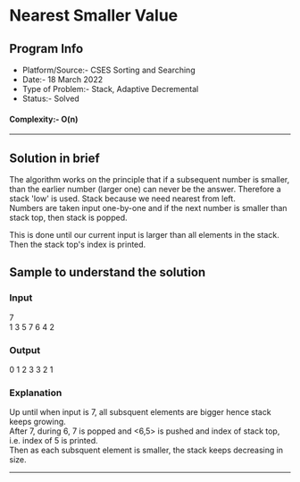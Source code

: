 # Nearest Smaller Value
## Program Info
- Platform/Source:-     CSES Sorting and Searching
- Date:-                18 March 2022
- Type of Problem:-     Stack, Adaptive Decremental
- Status:-              Solved
#### Complexity:-       O(n)
---
## Solution in brief
The algorithm works on the principle that if a subsequent number is smaller, than the earlier number (larger one) can never be the answer.
Therefore a stack 'low' is used. Stack because we need nearest from left.\
Numbers are taken input one-by-one and if the next number is smaller than stack top, then stack is popped.

This is done until our current input is larger than all elements in the stack.\
Then the stack top's index is printed. 


## Sample to understand the solution

### Input
7\
1 3 5 7 6 4 2

### Output
0 1 2 3 3 2 1

### Explanation
Up until when input is 7, all subsquent elements are bigger hence stack keeps growing.\
After 7, during 6, 7 is popped and <6,5> is pushed and index of stack top, i.e. index of 5 is printed.\
Then as each subsquent element is smaller, the stack keeps decreasing in size. 

---